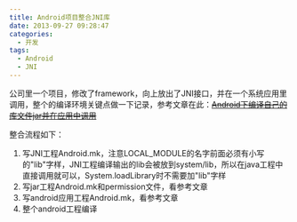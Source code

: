 ```yaml
---
title: Android项目整合JNI库
date: 2013-09-27 09:28:47
categories:
  - 开发
tags:
  - Android
  - JNI
---
```

公司里一个项目，修改了framework，向上放出了JNI接口，并在一个系统应用里调用，整个的编译环境关键点做一下记录，参考文章在此：~~[Android下编译自己的库文件jar并在应用中调用](http://hi.baidu.com/gaogaf/item/cef2285e2372bb444fff2046)~~

整合流程如下：
1. 写JNI工程Android.mk，注意LOCAL_MODULE的名字前面必须有小写的"lib"字样，JNI工程编译输出的lib会被放到system/lib，所以在java工程中直接调用就可以，System.loadLibrary时不需要加"lib"字样
2. 写jar工程Android.mk和permission文件，看参考文章
3. 写android应用工程Android.mk，看参考文章
4. 整个android工程编译
